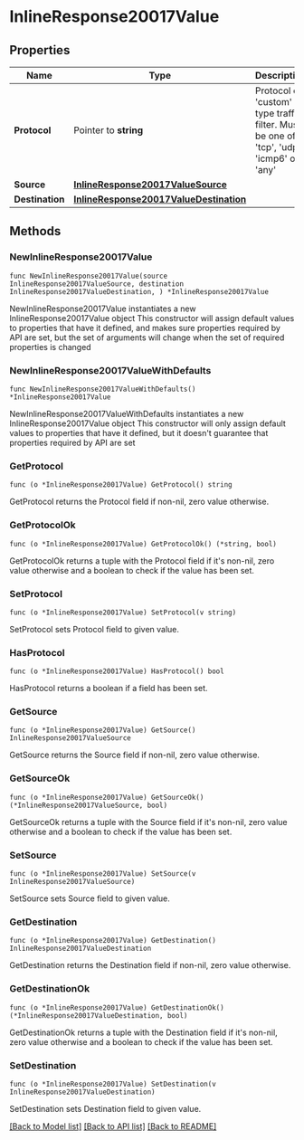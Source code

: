 # InlineResponse20017Value

## Properties

Name | Type | Description | Notes
------------ | ------------- | ------------- | -------------
**Protocol** | Pointer to **string** | Protocol of &#39;custom&#39; type traffic filter. Must be one of: &#39;tcp&#39;, &#39;udp&#39;, &#39;icmp6&#39; or &#39;any&#39; | [optional] 
**Source** | [**InlineResponse20017ValueSource**](InlineResponse20017ValueSource.md) |  | 
**Destination** | [**InlineResponse20017ValueDestination**](InlineResponse20017ValueDestination.md) |  | 

## Methods

### NewInlineResponse20017Value

`func NewInlineResponse20017Value(source InlineResponse20017ValueSource, destination InlineResponse20017ValueDestination, ) *InlineResponse20017Value`

NewInlineResponse20017Value instantiates a new InlineResponse20017Value object
This constructor will assign default values to properties that have it defined,
and makes sure properties required by API are set, but the set of arguments
will change when the set of required properties is changed

### NewInlineResponse20017ValueWithDefaults

`func NewInlineResponse20017ValueWithDefaults() *InlineResponse20017Value`

NewInlineResponse20017ValueWithDefaults instantiates a new InlineResponse20017Value object
This constructor will only assign default values to properties that have it defined,
but it doesn't guarantee that properties required by API are set

### GetProtocol

`func (o *InlineResponse20017Value) GetProtocol() string`

GetProtocol returns the Protocol field if non-nil, zero value otherwise.

### GetProtocolOk

`func (o *InlineResponse20017Value) GetProtocolOk() (*string, bool)`

GetProtocolOk returns a tuple with the Protocol field if it's non-nil, zero value otherwise
and a boolean to check if the value has been set.

### SetProtocol

`func (o *InlineResponse20017Value) SetProtocol(v string)`

SetProtocol sets Protocol field to given value.

### HasProtocol

`func (o *InlineResponse20017Value) HasProtocol() bool`

HasProtocol returns a boolean if a field has been set.

### GetSource

`func (o *InlineResponse20017Value) GetSource() InlineResponse20017ValueSource`

GetSource returns the Source field if non-nil, zero value otherwise.

### GetSourceOk

`func (o *InlineResponse20017Value) GetSourceOk() (*InlineResponse20017ValueSource, bool)`

GetSourceOk returns a tuple with the Source field if it's non-nil, zero value otherwise
and a boolean to check if the value has been set.

### SetSource

`func (o *InlineResponse20017Value) SetSource(v InlineResponse20017ValueSource)`

SetSource sets Source field to given value.


### GetDestination

`func (o *InlineResponse20017Value) GetDestination() InlineResponse20017ValueDestination`

GetDestination returns the Destination field if non-nil, zero value otherwise.

### GetDestinationOk

`func (o *InlineResponse20017Value) GetDestinationOk() (*InlineResponse20017ValueDestination, bool)`

GetDestinationOk returns a tuple with the Destination field if it's non-nil, zero value otherwise
and a boolean to check if the value has been set.

### SetDestination

`func (o *InlineResponse20017Value) SetDestination(v InlineResponse20017ValueDestination)`

SetDestination sets Destination field to given value.



[[Back to Model list]](../README.md#documentation-for-models) [[Back to API list]](../README.md#documentation-for-api-endpoints) [[Back to README]](../README.md)


